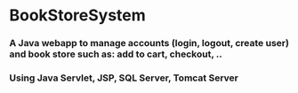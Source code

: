 # BookStoreSystem
### A Java webapp to manage accounts (login, logout, create user) and book store such as: add to cart, checkout, ..
### Using Java Servlet, JSP, SQL Server, Tomcat Server
